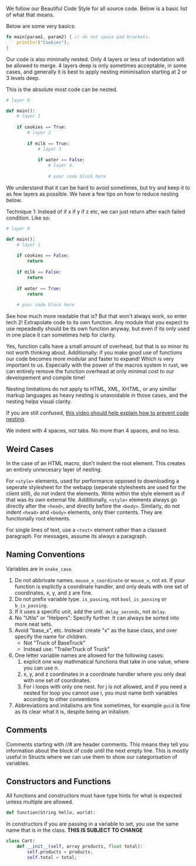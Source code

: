 We follow our Beautiful Code Style for all source code. Below is a basic list of what that means. 

Below are some very basics: 
```rust
fn main(param1, param2) { // do not space pad brackets.
    println!("Cookies");
} 
```

Our code is also minimally nested. Only 4 layers or less of indentation will be allowed to merge. 4 layers deep is only sometimes acceptable, in some cases, and generally it is best to apply nesting minimisation starting at 2 or 3 levels deep. 

This is the absolute most code can be nested. 
```py
# layer 0

def main(): 
    # layer 1
    
    if cookies == True: 
        # layer 2
        
        if milk == True: 
            # layer 3
            
            if water == False: 
                # layer 4.
                
                # your code block here
```

We understand that it can be hard to avoid sometimes, but try and keep it to as few layers as possible. We have a few tips on how to reduce nesting below. 

Technique 1: Instead of if x if y if z etc, we can just return after each failed condition. Like so: 
```py
# layer 0

def main(): 
    # layer 1
    
    if cookies == False: 
        return
        
    if milk == False: 
        return
            
    if water == True: 
        return
    
    # your code block here
```

See how much more readable that is? But that won't always work, so enter tech 2! Extrapolate code to its own function. Any module that you expect to use repeadedly should be its own function anyway, but even if its only used in one place it can sometimes help for clarity. 

Yes, function calls have a small amount of overhead, but that is so minor its not worth thinking about. Additionally: if you make good use of functions our code becomes more modular and faster to expand! Which is very important to us. Especially with the power of the macros system in rust, we can entirely remove the function overhead at only minimal cost to our developement and compile time!

Nesting limitations do not apply to HTML, XML, XHTML, or any simillar markup languages as heavy nesting is unavoidable in those cases, and the nesting helps visual clarity. 

If you are still confused, [this video should help explain how to prevent code nesting](https://www.youtube.com/watch?v=CFRhGnuXG-4).

We indent with 4 spaces, not tabs. No more than 4 spaces, and no less. 

## Weird Cases
In the case of an HTML macro, don't indent the root element. This creates an entirely unnecesary layer of nesting. 

For `<style>` elements, used for performance opposed to downloading a seperate stylesheet for the webapp (seperate stylesheets are used for the client still), do not indent the elements. Write within the style element as if that was its own external file. Additionally, `<style>` elements always go directly after the `<head>`, and directly before the `<body>`. Similarly, do not indent `<head>` and `<body>` elements, only thier contents. They are functionally root elements. 

For single lines of text, use a `<text>` element rather than a classed paragraph. For messages, assume its always a paragraph.

## Naming Conventions

Variables are in `snake_case`. 

1. Do not abbrivate names. `mouse_x_coordinate` or `mouse_x`, not `mX`. If your function is explictly a coordinate handler, and only deals with one set of coordinates, x, y, and z are fine. 
2. Do not prefix variable type. `is_passing`, not `bool_is_passing` or `b_is_passing`. 
3. If it uses a specific unit, add the unit. `delay_seconds`, not `delay`. 
4. No "Utils" or "Helpers": Specify further. It can always be sorted into more neat sets. 
5. Avoid "base_x", etc. Instead: create "x" as the base class, and over specify the name for children. 
    - Not "Truck of BaseTruck"
    - Instead use: "TrailerTruck of Truck"
6. One letter variable names are allowed for the following cases: 
    1. explicit one way mathmatical functions that take in one value, where you can use n. 
    2. x, y, and z coordinates in a coordinate handler where you only deal with one set of coordinates. 
    3. For i loops with only one nest. for j is not allowed, and if you need a nested for loop you cannot use i, you must name both variables according to other conventions
7. Abbreviations and initalisms are fine sometimes, for example `guid` is fine as its clear what it is, despite being an initalism. 

## Comments
Comments starting with //# are header comments. This means they tell you information about the block of code until the next empty line. This is mostly useful in Structs where we can use them to show our categorisation of variables. 

## Constructors and Functions
All functions and constructors must have type hints for what is expected unless multiple are allowed. 
```py
def function(String hello, world):
```

In constructors if you are passing in a variable to set, you use the same name that is in the class. **THIS IS SUBJECT TO CHANGE**
```py
class Cart:
    def __init__(self, array products, float total):
        self.products = products;
        self.total = total;
```
